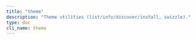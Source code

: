 ```yaml
---
title: "theme"
description: "Theme utilities (list/info/discover/install, swizzle)."
type: doc
cli_name: theme
---
```


